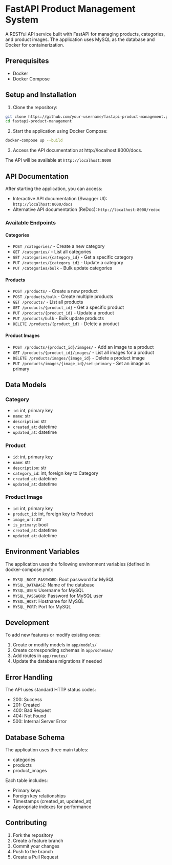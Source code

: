 # FastAPI Product Management System

A RESTful API service built with FastAPI for managing products, categories, and product images. The application uses MySQL as the database and Docker for containerization.


## Prerequisites

- Docker
- Docker Compose

## Setup and Installation

1. Clone the repository:

```bash
git clone https://github.com/your-username/fastapi-product-management.git
cd fastapi-product-management
```
2. Start the application using Docker Compose:

```bash
docker-compose up --build
```

3. Access the API documentation at http://localhost:8000/docs.


The API will be available at `http://localhost:8000`

## API Documentation

After starting the application, you can access:
- Interactive API documentation (Swagger UI): `http://localhost:8000/docs`
- Alternative API documentation (ReDoc): `http://localhost:8000/redoc`

### Available Endpoints

#### Categories
- `POST /categories/` - Create a new category
- `GET /categories/` - List all categories
- `GET /categories/{category_id}` - Get a specific category
- `PUT /categories/{category_id}` - Update a category
- `PUT /categories/bulk` - Bulk update categories

#### Products
- `POST /products/` - Create a new product
- `POST /products/bulk` - Create multiple products
- `GET /products/` - List all products
- `GET /products/{product_id}` - Get a specific product
- `PUT /products/{product_id}` - Update a product
- `PUT /products/bulk` - Bulk update products
- `DELETE /products/{product_id}` - Delete a product

#### Product Images
- `POST /products/{product_id}/images/` - Add an image to a product
- `GET /products/{product_id}/images/` - List all images for a product
- `DELETE /products/images/{image_id}` - Delete a product image
- `PUT /products/images/{image_id}/set-primary` - Set an image as primary

## Data Models

### Category
- `id`: int, primary key
- `name`: str
- `description`: str
- `created_at`: datetime
- `updated_at`: datetime

### Product
- `id`: int, primary key
- `name`: str
- `description`: str
- `category_id`: int, foreign key to Category
- `created_at`: datetime
- `updated_at`: datetime

### Product Image
- `id`: int, primary key
- `product_id`: int, foreign key to Product
- `image_url`: str
- `is_primary`: bool
- `created_at`: datetime
- `updated_at`: datetime

## Environment Variables

The application uses the following environment variables (defined in docker-compose.yml):

- `MYSQL_ROOT_PASSWORD`: Root password for MySQL
- `MYSQL_DATABASE`: Name of the database
- `MYSQL_USER`: Username for MySQL
- `MYSQL_PASSWORD`: Password for MySQL user
- `MYSQL_HOST`: Hostname for MySQL
- `MYSQL_PORT`: Port for MySQL

## Development

To add new features or modify existing ones:

1. Create or modify models in `app/models/`
2. Create corresponding schemas in `app/schemas/`
3. Add routes in `app/routes/`
4. Update the database migrations if needed

## Error Handling

The API uses standard HTTP status codes:
- 200: Success
- 201: Created
- 400: Bad Request
- 404: Not Found
- 500: Internal Server Error

## Database Schema

The application uses three main tables:
- categories
- products
- product_images

Each table includes:
- Primary keys
- Foreign key relationships
- Timestamps (created_at, updated_at)
- Appropriate indexes for performance

## Contributing

1. Fork the repository
2. Create a feature branch
3. Commit your changes
4. Push to the branch
5. Create a Pull Request
